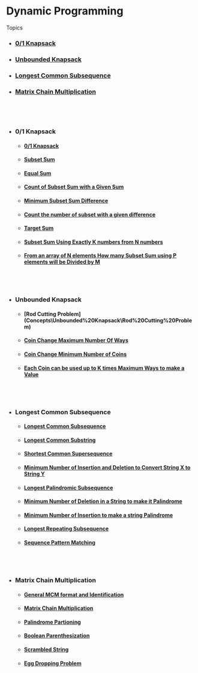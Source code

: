 # Dynamic Programming

Topics

-  <h3> <a href = #ks> 0/1 Knapsack </a> <h3>  
-  <h3> <a href = #uks> Unbounded Knapsack </a> <h3>  
-  <h3> <a href = #lcs> Longest Common Subsequence </a> <h3>  
-  <h3> <a href = #mcm> Matrix Chain Multiplication </a> <h3>
<br><br>
 - ## <h3 id = "ks"> 0/1 Knapsack </h3>
   - #### [0/1 Knapsack](Concepts/0-1%20Knapsack%20and%20variations/0-1%20Knapsack)
   - #### [Subset Sum](tree/master/Concepts\0-1%20Knapsack%20and%20variations\Subset%20Sum)
   - #### [Equal Sum](tree/master/Concepts\0-1%20Knapsack%20and%20variations\Equal%20Sum)
   - #### [Count of Subset Sum with a Given Sum](Concepts\0-1%20Knapsack%20and%20variations\Count%20of%20Subset%20Sum%20with%20a%20Given%20Sum)
   - #### [Minimum Subset Sum Difference](Concepts\0-1%20Knapsack%20and%20variations\Minimum%20Subset%20Sum%20Difference)
   - #### [Count the number of subset with a given difference](Concepts\0-1%20Knapsack%20and%20variations\Count%20the%20number%20of%20subset%20with%20a%20given%20difference)
   - #### [Target Sum](Concepts\0-1%20Knapsack%20and%20variations\Target%20Sum)
   - #### [Subset Sum Using Exactly K numbers from N numbers](Concepts\0-1%20Knapsack%20and%20variations\Subset%20Sum%20Using%20Exactly%20K%20numbers%20from%20N%20numbers)
   - #### [From an array of N elements How many Subset Sum using P elements will be Divided by M](Concepts\0-1%20Knapsack%20and%20variations\From%20an%20array%20of%20N%20elements%20How%20many%20Subset%20Sum%20using%20P%20elements%20will%20be%20Divided%20by%20M)


<br><br>
 - ## <h3 id = "uks"> Unbounded Knapsack </h3>
   - #### [Rod Cutting Problem] (Concepts\Unbounded%20Knapsack\Rod%20Cutting%20Problem)
   - #### [Coin Change Maximum Number Of Ways](Concepts\Unbounded%20Knapsack\Coin%20Change%20Maximum%20Number%20Of%20Ways)
   - #### [Coin Change Minimum Number of Coins](Concepts\Unbounded%20Knapsack\Coin%20Change%20Minimum%20Number%20of%20Coins)
   - #### [Each Coin can be used up to K times Maximum Ways to make a Value](Concepts\Unbounded%20Knapsack\Each%20Coin%20can%20be%20used%20up%20to%20K%20times%20Maximum%20Ways%20to%20make%20a%20Value)
   

<br><br>
 - ## <h3 id = "lcs"> Longest Common Subsequence </h3>
   - #### [Longest Common Subsequence](Concepts\Longest%20Common%20Subsequence%20and%20Variations/Longest%20Common%20Subsequence)
   - #### [Longest Common Substring](Concepts\Longest%20Common%20Subsequence%20and%20Variations/Longest%20Common%20Substring)
   - #### [Shortest Common Supersequence](Concepts\Longest%20Common%20Subsequence%20and%20Variations/Shortest%20Common%20Supersequence)
   - #### [Minimum Number of Insertion and Deletion to Convert String X to String Y](Concepts\Longest%20Common%20Subsequence%20and%20Variations/Minimum%20Number%20of%20Insertion%20and%20Deletion%20to%20Convert%20String%20X%20to%20String%20Y)
   - #### [Longest Palindromic Subsequence](Concepts\Longest%20Common%20Subsequence%20and%20Variations/Longest%20Palindromic%20Subsequence)
   - #### [Minimum Number of Deletion in a String to make it Palindrome](Concepts\Longest%20Common%20Subsequence%20and%20Variations/Minimum%20Number%20of%20Deletion%20in%20a%20String%20to%20make%20it%20Palindrome)
   - #### [Minimum Number of Insertion to make a string Palindrome](Concepts\Longest%20Common%20Subsequence%20and%20Variations\Minimum%20Number%20of%20Insertion%20to%20make%20a%20string%20Palindrome)
   - #### [Longest Repeating Subsequence](Concepts\Longest%20Common%20Subsequence%20and%20Variations/Longest%20Repeating%20Subsequence)
   - #### [Sequence Pattern Matching](Concepts\Longest%20Common%20Subsequence%20and%20Variations/Sequence%20Pattern%20Matching)


   <br><br>
 - ## <h3 id = "mcm"> Matrix Chain Multiplication </h3>
   - #### [General MCM format and Identification](Concepts\Matrix%20Chain%20Multiplication%20and%20Variations/General%20MCM%20format%20and%20Identification)
   - #### [Matrix Chain Multiplication](Concepts\Matrix%20Chain%20Multiplication%20and%20Variations/Matrix%20Chain%20Multiplication)
   - #### [Palindrome Partioning](Concepts\Matrix%20Chain%20Multiplication%20and%20Variations/Palindrome%20Partioning)
   - #### [Boolean Parenthesization](Concepts\Matrix%20Chain%20Multiplication%20and%20Variations/Boolean%20Parenthesization)
   - #### [Scrambled String](Concepts\Matrix%20Chain%20Multiplication%20and%20Variations/Scrambled%20String)
   - #### [Egg Dropping Problem](Concepts\Matrix%20Chain%20Multiplication%20and%20Variations/Egg%20Dropping%20Problem)
  
   




   
